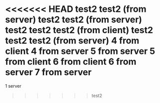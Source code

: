 <<<<<<< HEAD
test2
test2 (from server)
test2 test2 (from server)
test2 test2 test2 (from client)
test2 test2 test2 (from server)
4 from client
4 from server
5 from server
5 from client
6 from client
6 from server
7 from server
=======
1 server
>>>>>>> test2
